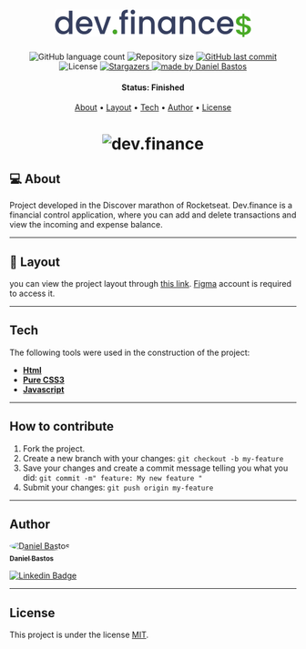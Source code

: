 <h1 align="center">
    <img alt="dev.finance" title="dev.finance" src="assets/logo-cor.svg" />
</h1>


<p align="center">
  <img alt="GitHub language count" src="https://img.shields.io/github/languages/count/dsbastos/dev.finance">

  <img alt="Repository size" src="https://img.shields.io/github/repo-size/dsbastos/dev.finance">

  
  <a href="https://github.com/dsbastos/dev.finance/">
    <img alt="GitHub last commit" src="https://img.shields.io/github/last-commit/dsbastos/dev.finance">
  </a>

   <img alt="License" src="https://img.shields.io/badge/license-MIT-brightgreen">
   <a href="https://github.com/dsbastos/dev.finance/stargazers">
    <img alt="Stargazers" src="https://img.shields.io/github/forks/dsbastos/dev.finance?style=social">
  </a>

  <a href="https://www.linkedin.com/in/daniel-bastos98/">
    <img alt="made by Daniel Bastos" src="https://img.shields.io/badge/made%20by-Daniel%20Bastos-blue">
  </a>
</p>


<h4 align="center"> 
	 Status: Finished
</h4>

<p align="center">
 <a href="#about">About</a> •
 <a href="#layout">Layout</a> • 
 <a href="#tech">Tech</a> • 
 <a href="#author">Author</a> • 
 <a href="#user-content-license">License</a>

</p>

<h1 align="center">
    <img alt="dev.finance" title="dev.finance" src="assets/devfinance.png" />
</h1>

## 💻 About

Project developed in the Discover marathon of Rocketseat. Dev.finance is a financial control application, where you can add and delete transactions and view the incoming and expense balance.

---



## 🎨 Layout

 
<pd>
  you can view the project layout through <a href="https://www.figma.com/file/7Vu9DzUaCZIV4nibzkjgB4/dev.finance%24-Maratona-Discover" alt="this link"> this link</a>. <a href="https://figma.com/" alt="this link">Figma</a> account is required to access it.
</p>

---


## Tech

The following tools were used in the construction of the project:

-   **[Html](https://developer.mozilla.org/en-US/docs/Glossary/HTML)**
-   **[Pure CSS3](https://developer.mozilla.org/en-US/docs/Web/CSS)**
-   **[Javascript](https://developer.mozilla.org/pt-BR/docs/Web/JavaScript)**

---



## How to contribute

1. Fork the project.
2. Create a new branch with your changes: `git checkout -b my-feature`
3. Save your changes and create a commit message telling you what you did: `git commit -m" feature: My new feature "`
4. Submit your changes: `git push origin my-feature`

---

## Author

<a href="https://www.linkedin.com/in/daniel-bastos98/">
 <img style="border-radius: 50%;" src="https://avatars2.githubusercontent.com/u/29290002?s=400&u=30a3e2a8c4f61097a9d2366964baefc176a60b89&v=4" width="100px;" alt="Daniel Bastos "/>
 <br />
 <sub><b>Daniel Bastos</b></sub></a> <a href="https://www.linkedin.com/in/daniel-bastos98/" title="Linkedin"></a>
 <br />

[![Linkedin Badge](https://img.shields.io/badge/-Daniel-blue?style=flat-square&logo=Linkedin&logoColor=white&link=https://www.linkedin.com/in/daniel-bastos98/)](https://www.linkedin.com/in/daniel-bastos98/) 


---

## License

This project is under the license [MIT](./LICENSE).
